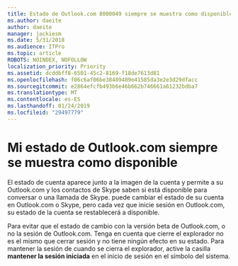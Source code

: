 ```yaml
---
title: Estado de Outlook.com 8000049 siempre se muestra como disponible
ms.author: daeite
author: daeite
manager: jackiesm
ms.date: 5/31/2018
ms.audience: ITPro
ms.topic: article
ROBOTS: NOINDEX, NOFOLLOW
localization_priority: Priority
ms.assetid: dcddbff8-6501-45c2-8169-f18de7613d81
ms.openlocfilehash: f06c6af06be38489489e41585da3e2e3d29dfacc
ms.sourcegitcommit: e2864efcfb493b6e46b662b746661a61232bdba7
ms.translationtype: MT
ms.contentlocale: es-ES
ms.lasthandoff: 01/24/2019
ms.locfileid: "29497779"
---
```

# <a name="my-outlookcom-status-always-shows-as-available"></a>Mi estado de Outlook.com siempre se muestra como disponible

El estado de cuenta aparece junto a la imagen de la cuenta y permite a su Outlook.com y los contactos de Skype saben si está disponible para conversar o una llamada de Skype. puede cambiar el estado de su cuenta en Outlook.com o Skype, pero cada vez que inicie sesión en Outlook.com, su estado de la cuenta se restablecerá a disponible.
  
Para evitar que el estado de cambio con la versión beta de Outlook.com, o no la sesión de Outlook.com. Tenga en cuenta que cierre el explorador no es el mismo que cerrar sesión y no tiene ningún efecto en su estado. Para mantener la sesión de cuando se cierra el explorador, active la casilla **mantener la sesión iniciada** en el inicio de sesión en el símbolo del sistema. 
  

